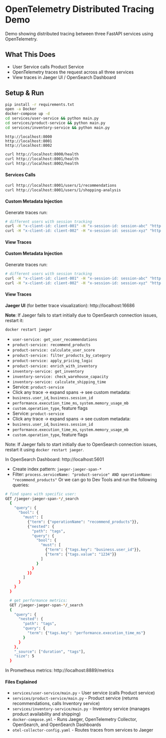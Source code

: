 # OpenTelemetry Distributed Tracing Demo

Demo showing distributed tracing between three FastAPI services using OpenTelemetry.

## What This Does

- User Service calls Product Service
- OpenTelemetry traces the request across all three services
- View traces in Jaeger UI / OpenSearch Dashboard

## Setup & Run
```bash
pip install -r requirements.txt
open -a Docker
docker-compose up -d
cd services/user-service && python main.py
cd services/product-service && python main.py
cd services/inventory-service && python main.py
```
`http://localhost:8000`<br>
`http://localhost:8001`<br>
`http://localhost:8002`

```bash
curl http://localhost:8000/health
curl http://localhost:8001/health
curl http://localhost:8002/health
```

#### Services Calls
```bash
curl http://localhost:8001/users/1/recommendations
curl http://localhost:8001/users/1/shopping-analysis
```

#### Custom Metadata Injection

Generate traces run:
```bash
# different users with session tracking
curl -H "x-client-id: client-001" -H "x-session-id: session-abc" "http://localhost:8000/products/recommend?user_id=1001&category=electronics"
curl -H "x-client-id: client-002" -H "x-session-id: session-xyz" "http://localhost:8000/products/recommend?user_id=2002"
```

#### View Traces
#### Custom Metadata Injection

Generate traces run:
```bash
# different users with session tracking
curl -H "x-client-id: client-001" -H "x-session-id: session-abc" "http://localhost:8001/products/recommend?user_id=1001&category=electronics"
curl -H "x-client-id: client-002" -H "x-session-id: session-xyz" "http://localhost:8001/products/recommend?user_id=2002"
```

#### View Traces

**Jaeger UI** (for better trace visualization):
http://localhost:16686

**Note**: If Jaeger fails to start initially due to OpenSearch connection issues, restart it:
```bash
docker restart jaeger
```
   - `user-service: get_user_recommendations` 
   - `product-service: recommend_products`
   - `product-service: calculate_user_score`
   - `product-service: filter_products_by_category`
   - `product-service: apply_pricing_logic`
   - `product-service: enrich_with_inventory`
   - `inventory-service: get_inventory`
   - `inventory-service: check_warehouse_capacity`
   - `inventory-service: calculate_shipping_time`
   - Service: `product-service` 
   - Click any trace -> expand spans -> see custom metadata:
   - `business.user_id`, `business.session_id`
   - `performance.execution_time_ms`, `system.memory_usage_mb`
   - `custom.operation_type`, feature flags
   - Service: `product-service` 
   - Click any trace -> expand spans -> see custom metadata:
   - `business.user_id`, `business.session_id`
   - `performance.execution_time_ms`, `system.memory_usage_mb`
   - `custom.operation_type`, feature flags

Note: If Jaeger fails to start initially due to OpenSearch connection issues, restart it using `docker restart jaeger`.

In OpenSearch Dashboard:
http://localhost:5601
- Create index pattern: `jaeger-jaeger-span-*`
- Filter: `process.serviceName: "product-service" AND operationName: "recommend_products"`
Or we can go to Dev Tools and run the following queries:
```bash
# find spans with specific user:
GET /jaeger-jaeger-span-*/_search
  {
    "query": {
      "bool": {
        "must": [
          {"term": {"operationName": "recommend_products"}},
          {"nested": {
            "path": "tags",
            "query": {
              "bool": {
                "must": [
                  {"term": {"tags.key": "business.user_id"}},
                  {"term": {"tags.value": "1234"}}
                ]
              }
            }
          }}
        ]
      }
    }
  }

  # get performance metrics:
  GET /jaeger-jaeger-span-*/_search
  {
    "query": {
      "nested": {
        "path": "tags",
        "query": {
          "term": {"tags.key": "performance.execution_time_ms"}
        }
      }
    },
    "_source": ["duration", "tags"],
    "size": 5
  }
```

In Prometheus metrics:
http://localhost:8889/metrics

#### Files Explained
- `services/user-service/main.py` - User service (calls Product service)
- `services/product-service/main.py` - Product service (returns recommendations, calls Inventory service)
- `services/inventory-service/main.py` - Inventory service (manages product availability and shipping)
- `docker-compose.yml` - Runs Jaeger, OpenTelemetry Collector, OpenSearch, and OpenSearch Dashboards
- `otel-collector-config.yaml` - Routes traces from services to Jaeger